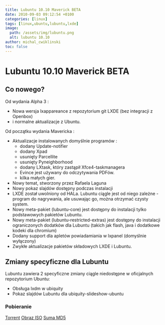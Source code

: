 ```yaml
---
title: Lubuntu 10.10 Maverick BETA
date: 2010-09-03 09:12:54 +0100
categories: [linux]
tags: [linux,ubuntu,lubuntu,lxde]
image:
  path: /assets/img/lubuntu.png
  alt: lubuntu 10.10
author: michal_cwiklinski
toc: false
---
```


# Lubuntu 10.10 Maverick BETA

## Co nowego?
Od wydania Alpha 3 :
- Nowa wersja lxappareance z repozytorium git LXDE (bez integracji z Openbox)
- i normalne aktualizacje z Ubuntu.

Od początku wydania Mavericka :
- Aktualizacje instalowanych domyślnie programów :
  - dodany Update-notifier
  - dodany Xpad
  - usunięty Parcellite
  - usunięty Pyneighborhood
  - dodany LXtask, który zastąpił Xfce4-taskmanagera
  - Evince jest używany do odczytywania PDFów.
  - kilka małych gier.
- Nowy temat, stworzony przez Rafaela Laguna
- Nowy pokaz slajdów dostępny podczas instalacji
- LXDE został uwolniony od HALa. Lubuntu ciągle jest od niego zależne - program do nagrywania, ale usuwając go, można otrzymać czysty system.
- Nowy meta-pakiet (lubuntu-core) jest dostępny do instalacji tylko podstawowych pakietów Lubuntu.
- Nowy meta-pakiet (lubuntu-restricted-extras) jest dostępny do instalacji ograniczonych dodatków dla Lubuntu (takich jak flash, java i dodatkowe kodeki dla chromium)
- Dodany support dla apletów powiadamiania w lxpanel (domyślnie wyłączony)
- Zwykłe aktualizacje pakietów składowych LXDE i Lubuntu.

## Zmiany specyficzne dla Lubuntu
Lubuntu zawiera 2 specyficzne zmiany ciągle niedostępne w oficjalnych repozytorium Ubuntu:
- Obsługa lxdm w ubiquity
- Pokaz slajdów Lubuntu dla ubiquity-slideshow-ubuntu

### Pobieranie
[Torrent](http://people.ubuntu.com/~gilir/lubuntu-maverick-beta1.iso.torrent)
[Obraz ISO](http://people.ubuntu.com/~gilir/lubuntu-maverick-beta1.iso)
[Suma MD5](http://people.ubuntu.com/~gilir/md5sum.txt)